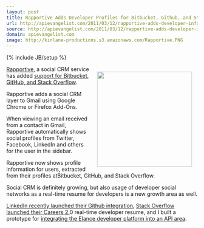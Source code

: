 ```yaml
---
layout: post
title: Rapportive Adds Developer Profiles for Bitbucket, Github, and Stack Overflow
url: http://apievangelist.com/2011/03/12/rapportive-adds-developer-information/
source: http://apievangelist.com/2011/03/12/rapportive-adds-developer-information/
domain: apievangelist.com
image: http://kinlane-productions.s3.amazonaws.com/Rapportive.PNG
---
```

{% include JB/setup %}<p><img style="padding: 15px;" src="http://kinlane-productions.s3.amazonaws.com/Rapportive.PNG" alt="" width="250" align="right" /><a title="Rapportive" href="http://rapportive.com/">Rapportive</a>, a social CRM service has added <a title="Rapportive support for Bitbucket, Github, and Stack Overflow." href="http://blog.rapportive.com/rapportive-for-developers-bitbucket-github-st">support for Bitbucket, GitHub, and Stack Overflow</a>.<p></p>
Rapportive adds a social CRM layer to Gmail using Google Chrome or Firefox Add-Ons.<p></p>
When viewing an email received from a contact in Gmail, Rapportive automatically shows social profiles from Twitter, Facebook, LinkedIn and others for the user in the sidebar.<p></p>
Rapportive now shows profile information for users, extracted from their profiles atBitbucket, GitHub, and Stack Overflow.<p></p>
Social CRM is definitely growing, but also usage of developer social networks as a real-time resume for developers is a new growth area as well.<p></p>
<a title="LinkedIn recently launched their Github integration" href="http://blog.linkedin.com/2011/03/08/github-linkedin/">LinkedIn recently launched their Github integration</a>, <a title="Stack Overflow Careers 2.0" href="http://www.kinlane.com/2011/02/project-history-in-real-time/">Stack Overflow launched their Careers 2.</a>0 real-time developer resume, and I built a prototype for <a title="Integrating the Elance Developer Platform Into an API Area" href="http://www.kinlane.com/2011/02/achieve-an-api-ecosystem-with-powered-by-elance/">integrating the Elance developer platform into an API area</a>.</p>
